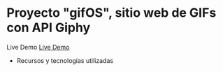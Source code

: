 # Proyecto "gifOS", sitio web de GIFs con API Giphy


Live Demo [Live Demo](https://gerasaavedra.github.io/gifOS/)

- Recursos y tecnologías utilizadas

